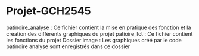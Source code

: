 # Projet-GCH2545

patinoire_analyse :  Ce fichier contient la mise en pratique des fonction et la création des différents graphiques du projet
patioire_fct : Ce fichier contient les fonctions du projet
Dossier image : Les graphiques créé par le code patinoire analyse sont enregistrés dans ce dossier